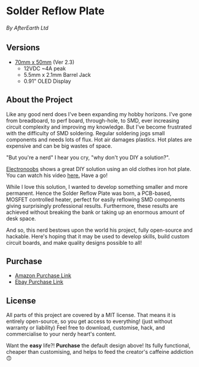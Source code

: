 # **Solder Reflow Plate** 
###### By AfterEarth Ltd

## Versions
- [70mm x 50mm](link) (Ver 2.3)
  - 12VDC ~4A peak
  - 5.5mm x 2.1mm Barrel Jack
  - 0.91" OLED Display


## About the Project
Like any good nerd does I've been expanding my hobby horizons. 
I've gone from breadboard, to perf board, through-hole, to SMD, ever increasing circuit complexity and improving my knowledge. 
But I've become frustrated with the difficulty of SMD soldering. 
Regular soldering jogs small components and needs lots of flux. 
Hot air damages plastics. 
Hot plates are expensive and can be big wastes of space. 

"But you're a nerd" I hear you cry, "why don't you DIY a solution?".

[Electronoobs](https://www.youtube.com/channel/UCjiVhIvGmRZixSzupD0sS9Q) shows a great DIY solution using an old clothes iron hot plate. 
You can watch his video [here.](https://www.youtube.com/watch?v=C7blZigaaaA)
Have a go!

While I love this solution, I wanted to develop something smaller and more permanent. 
Hence the Solder Reflow Plate was born, a PCB-based, MOSFET controlled heater, perfect for easily reflowing SMD components giving surprisingly professional results. Furthermore, these results are achieved without breaking the bank or taking up an enormous amount of desk space.

And so, this nerd bestows upon the world his project, fully open-source and hackable. 
Here's hoping that it may be used to develop skills, build custom circuit boards, and make quality designs possible to all!

## Purchase
- [Amazon Purchase Link](link)
- [Ebay Purchase Link](link)

## License
All parts of this project are covered by a MIT license. 
That means it is entirely open-source, so you get access to everything! (just without warranty or liability) 
Feel free to download, customise, hack, and commercialise to your nerdy heart's content. 

Want the **easy** life?!
**Purchase** the default design above!
Its fully functional, cheaper than customising, and helps to feed the creator's caffeine addiction 🙃
